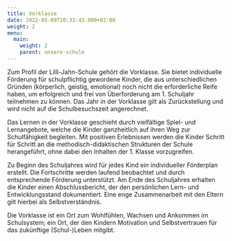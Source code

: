 ```yaml
---
title: Vorklasse
date: 2022-05-09T20:33:43.000+02:00
weight: 2
menu:
  main:
    weight: 2
    parent: unsere-schule
---
```


Zum Profil der Lilli-Jahn-Schule gehört die Vorklasse. Sie bietet individuelle Förderung für schulpflichtig gewordene Kinder, die aus unterschiedlichen Gründen (körperlich, geistig, emotional) noch nicht die erforderliche Reife haben, um erfolgreich und frei von Überforderung am 1. Schuljahr teilnehmen zu können. 
Das Jahr in der Vorklasse gilt als Zurückstellung und wird nicht auf die Schulbesuchszeit angerechnet.

Das Lernen in der Vorklasse geschieht durch vielfältige Spiel- und Lernangebote, welche die Kinder ganzheitlich auf ihren Weg zur Schulfähigkeit begleiten. 
Mit positiven Erlebnissen werden die Kinder Schritt für Schritt an die methodisch-didaktischen Strukturen der Schule herangeführt, ohne dabei den Inhalten der 1. Klasse vorzugreifen. 

Zu Beginn des Schuljahres wird für jedes Kind ein individueller Förderplan erstellt. Die Fortschritte werden laufend beobachtet und durch entsprechende Förderung unterstützt. Am Ende des Schuljahres erhalten die Kinder einen Abschlussbericht, der den persönlichen Lern- und Entwicklungsstand dokumentiert.
Eine enge Zusammenarbeit mit den Eltern gilt hierbei als Selbstverständnis.  

Die Vorklasse ist ein Ort zum Wohlfühlen, Wachsen und Ankommen im Schulsystem; 
ein Ort, der den Kindern Motivation und Selbstvertrauen für das zukünftige (Schul-)Leben mitgibt.
